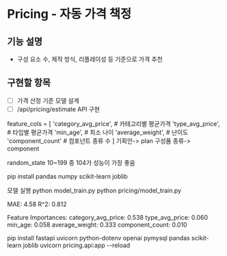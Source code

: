 # Pricing - 자동 가격 책정

## 기능 설명
- 구성 요소 수, 제작 방식, 리플레이성 등 기준으로 가격 추천

## 구현할 항목
- [ ] 가격 산정 기준 모델 설계
- [ ] /api/pricing/estimate API 구현

feature_cols = [
    'category_avg_price',   # 카테고리별 평균가격
    'type_avg_price',       # 타입별 평균가격
    'min_age',              # 최소 나이
    'average_weight',       # 난이도
    'component_count'       # 컴포넌트 종류 수
]
기획안-> plan   구성품 종류-> component

random_state 10~199 중 104가 성능이 가장 좋음


pip install pandas numpy scikit-learn joblib

모델 실행 python model_train.py
python pricing/model_train.py


MAE: 4.58
R^2: 0.812

Feature Importances:
category_avg_price: 0.538
type_avg_price: 0.060
min_age: 0.058
average_weight: 0.333
component_count: 0.010





pip install fastapi uvicorn python-dotenv openai pymysql pandas scikit-learn joblib
uvicorn pricing.api:app --reload

